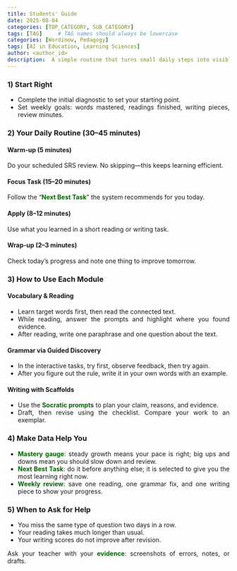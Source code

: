 ```yaml
---
title: Students' Guide
date: 2025-08-04
categories: [TOP_CATEGORY, SUB_CATEGORY]
tags: [TAG]     # TAG names should always be lowercase
categories: [Wordinow, Pedagogy]
tags: [AI in Education, Learning Sciences]
author: <author_id>        
description:  A simple routine that turns small daily steps into visible progress.
---
```

<div style="text-align: justify;">

<h3>1) Start Right</h3>
<ul>
  <li>Complete the initial diagnostic to set your starting point.</li>
  <li>Set weekly goals: words mastered, readings finished, writing pieces, review minutes.</li>
</ul>

<h3>2) Your Daily Routine (30–45 minutes)</h3>

<h4>Warm-up (5 minutes)</h4>
<p>Do your scheduled SRS review. No skipping—this keeps learning efficient.</p>

<h4>Focus Task (15–20 minutes)</h4>
<p>Follow the “<strong style="color:#006400;">Next Best Task</strong>” the system recommends for you today.</p>

<h4>Apply (8–12 minutes)</h4>
<p>Use what you learned in a short reading or writing task.</p>

<h4>Wrap-up (2–3 minutes)</h4>
<p>Check today’s progress and note one thing to improve tomorrow.</p>

<h3>3) How to Use Each Module</h3>

<h4>Vocabulary &amp; Reading</h4>
<ul>
  <li>Learn target words first, then read the connected text.</li>
  <li>While reading, answer the prompts and highlight where you found evidence.</li>
  <li>After reading, write one paraphrase and one question about the text.</li>
</ul>

<h4>Grammar via Guided Discovery</h4>
<ul>
  <li>In the interactive tasks, try first, observe feedback, then try again.</li>
  <li>After you figure out the rule, write it in your own words with an example.</li>
</ul>

<h4>Writing with Scaffolds</h4>
<ul>
  <li>Use the <strong style="color:#006400;">Socratic prompts</strong> to plan your claim, reasons, and evidence.</li>
  <li>Draft, then revise using the checklist. Compare your work to an exemplar.</li>
</ul>

<h3>4) Make Data Help You</h3>
<ul>
  <li><strong style="color:#006400;">Mastery gauge</strong>: steady growth means your pace is right; big ups and downs mean you should slow down and review.</li>
  <li><strong style="color:#006400;">Next Best Task</strong>: do it before anything else; it is selected to give you the most learning right now.</li>
  <li><strong style="color:#006400;">Weekly review</strong>: save one reading, one grammar fix, and one writing piece to show your progress.</li>
</ul>

<h3>5) When to Ask for Help</h3>
<ul>
  <li>You miss the same type of question two days in a row.</li>
  <li>Your reading takes much longer than usual.</li>
  <li>Your writing scores do not improve after revision.</li>
</ul>

<p>Ask your teacher with your <strong style="color:#006400;">evidence</strong>: screenshots of errors, notes, or drafts.</p>
</div>
